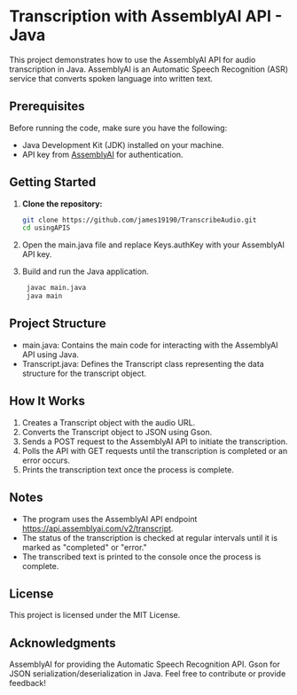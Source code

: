 # Transcription with AssemblyAI API - Java

This project demonstrates how to use the AssemblyAI API for audio transcription in Java. AssemblyAI is an Automatic Speech Recognition (ASR) service that converts spoken language into written text.

## Prerequisites

Before running the code, make sure you have the following:

- Java Development Kit (JDK) installed on your machine.
- API key from [AssemblyAI](https://www.assemblyai.com/) for authentication.

## Getting Started

1. **Clone the repository:**
   ```bash
   git clone https://github.com/james19190/TranscribeAudio.git
   cd usingAPIS
   ```

2. Open the main.java file and replace Keys.authKey with your AssemblyAI API key.

3. Build and run the Java application.
   ```bash
    javac main.java
    java main
   ```

## Project Structure
- main.java: Contains the main code for interacting with the AssemblyAI API using Java.
- Transcript.java: Defines the Transcript class representing the data structure for the transcript object.

## How It Works
1) Creates a Transcript object with the audio URL.
2) Converts the Transcript object to JSON using Gson.
3) Sends a POST request to the AssemblyAI API to initiate the transcription.
4) Polls the API with GET requests until the transcription is completed or an error occurs.
5) Prints the transcription text once the process is complete.

## Notes
- The program uses the AssemblyAI API endpoint https://api.assemblyai.com/v2/transcript.
- The status of the transcription is checked at regular intervals until it is marked as "completed" or "error."
- The transcribed text is printed to the console once the process is complete.


## License
This project is licensed under the MIT License.

## Acknowledgments
AssemblyAI for providing the Automatic Speech Recognition API.
Gson for JSON serialization/deserialization in Java.
Feel free to contribute or provide feedback!
